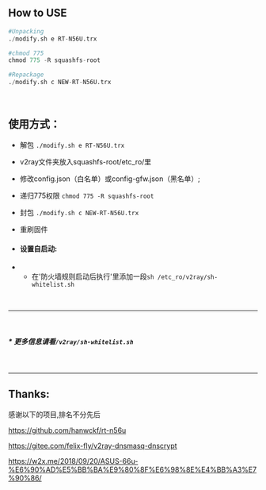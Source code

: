 ## How to USE

``` python
#Unpacking
./modify.sh e RT-N56U.trx

#chmod 775
chmod 775 -R squashfs-root

#Repackage
./modify.sh c NEW-RT-N56U.trx

```

<br>

## 使用方式：
* 解包
`./modify.sh e RT-N56U.trx`

* v2ray文件夹放入squashfs-root/etc_ro/里
* 修改config.json（白名单）或config-gfw.json（黑名单）;
* 递归775权限
`chmod 775 -R squashfs-root`
* 封包
`./modify.sh c NEW-RT-N56U.trx`
* 重刷固件
* #### 设置自启动:
* * 在'防火墙规则启动后执行'里添加一段`sh /etc_ro/v2ray/sh-whitelist.sh`
 
<br>

-----------------------------

<br>


 
##### * 更多信息请看`/v2ray/sh-whitelist.sh`
  
 <br>
 
-------------
## Thanks:
感谢以下的项目,排名不分先后

https://github.com/hanwckf/rt-n56u

https://gitee.com/felix-fly/v2ray-dnsmasq-dnscrypt

https://w2x.me/2018/09/20/ASUS-66u-%E6%90%AD%E5%BB%BA%E9%80%8F%E6%98%8E%E4%BB%A3%E7%90%86/
